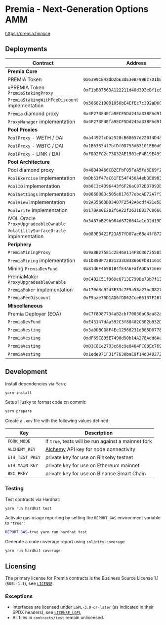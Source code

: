 # Premia - Next-Generation Options AMM

https://premia.finance

## Deployments

| Contract                                      | Address                                      |                                                                               |                                                                                                                                                         |
| --------------------------------------------- | -------------------------------------------- | ----------------------------------------------------------------------------- | ------------------------------------------------------------------------------------------------------------------------------------------------------- |
| **Premia Core**                               |                                              |                                                                               |                                                                                                                                                         |
| PREMIA Token                                  | `0x6399C842dD2bE3dE30BF99Bc7D1bBF6Fa3650E70` | [🔗](https://etherscan.io/token/0x6399C842dD2bE3dE30BF99Bc7D1bBF6Fa3650E70)   | [📁](https://github.com/Premian-Labs/premia-contracts/blob/9ce2929e84ce2d6899dfcbffaf62ac7f2f4e2bf4/contracts/PremiaErc20.sol)                          |
| xPREMIA Token `PremiaStakingProxy`            | `0xF1bB87563A122211d40d393eBf1c633c330377F9` | [🔗](https://etherscan.io/token/0xF1bB87563A122211d40d393eBf1c633c330377F9)   | [📁](https://github.com/Premian-Labs/premia-contracts/blob/60d2175447e9acb79d7b0da3329665eba739302c/contracts/staking/PremiaStakingProxy.sol)           |
| `PremiaStakingWithFeeDiscount` implementation | `0x5068219091050bE4EfEc7c392aD68F0560C722D9` | [🔗](https://etherscan.io/address/0x5068219091050bE4EfEc7c392aD68F0560C722D9) | [📁](https://github.com/Premian-Labs/premia-contracts/blob/60d2175447e9acb79d7b0da3329665eba739302c/contracts/staking/PremiaStakingWithFeeDiscount.sol) |
| `Premia` diamond proxy                        | `0x4F273F4Efa9ECF5Dd245a338FAd9fe0BAb63B350` | [🔗](https://etherscan.io/address/0x4F273F4Efa9ECF5Dd245a338FAd9fe0BAb63B350) | [📁](https://github.com/Premian-Labs/premia-contracts/blob/642fd1ba54fc9d0e86d990f79e6b889c1e6fd96e/contracts/core/Premia.sol)                          |
| `ProxyManager` implementation                 | `0x4F273F4Efa9ECF5Dd245a338FAd9fe0BAb63B350` | [🔗](https://etherscan.io/address/0x7bf2392bd078C8353069CffeAcc67c094079be23) | [📁](https://github.com/Premian-Labs/premia-contracts/blob/642fd1ba54fc9d0e86d990f79e6b889c1e6fd96e/contracts/core/ProxyManager.sol)                    |
| **Pool Proxies**                              |                                              |                                                                               |                                                                                                                                                         |
| `PoolProxy` - WETH / DAI                      | `0xa4492fcDa2520cB68657d220f4D4aE3116359C10` | [🔗](https://etherscan.io/address/0xa4492fcDa2520cB68657d220f4D4aE3116359C10) | [📁](https://github.com/Premian-Labs/premia-contracts/blob/642fd1ba54fc9d0e86d990f79e6b889c1e6fd96e/contracts/pool/PoolProxy.sol)                       |
| `PoolProxy` - WBTC / DAI                      | `0x1B63334f7bfDf0D753AB3101EB6d02B278db8852` | [🔗](https://etherscan.io/address/0x1B63334f7bfDf0D753AB3101EB6d02B278db8852) | [📁](https://github.com/Premian-Labs/premia-contracts/blob/642fd1ba54fc9d0e86d990f79e6b889c1e6fd96e/contracts/pool/PoolProxy.sol)                       |
| `PoolProxy` - LINK / DAI                      | `0xFDD2FC2c73032AE1501eF4B19E499F2708F34657` | [🔗](https://etherscan.io/address/0xFDD2FC2c73032AE1501eF4B19E499F2708F34657) | [📁](https://github.com/Premian-Labs/premia-contracts/blob/642fd1ba54fc9d0e86d990f79e6b889c1e6fd96e/contracts/pool/PoolProxy.sol)                       |
| **Pool Architecture**                         |                                              |                                                                               |                                                                                                                                                         |
| Pool diamond proxy                            | `0x48D49466CB2EFbF05FaA5fa5E69f2984eDC8d1D7` | [🔗](https://etherscan.io/address/0x48D49466CB2EFbF05FaA5fa5E69f2984eDC8d1D7) | [📁](https://github.com/Premian-Labs/premia-contracts/blob/642fd1ba54fc9d0e86d990f79e6b889c1e6fd96e/contracts/core/Premia.sol)                          |
| `PoolExercise` implementation                 | `0xDb53f47aC61FE54F456A4eb3E09832D08Dd7BEec` | [🔗](https://etherscan.io/address/0xDb53f47aC61FE54F456A4eb3E09832D08Dd7BEec) | [📁](https://github.com/Premian-Labs/premia-contracts/blob/7f518d7d4636cfea1a57e4728201c287d7f41f77/contracts/pool/PoolExercise.sol)                    |
| `PoolIO` implementation                       | `0xb0C3c4396443f6F26aC872D37993BD377A52F255` | [🔗](https://etherscan.io/address/0xb0C3c4396443f6F26aC872D37993BD377A52F255) | [📁](https://github.com/Premian-Labs/premia-contracts/blob/7f518d7d4636cfea1a57e4728201c287d7f41f77/contracts/pool/PoolIO.sol)                          |
| `PoolSettings` implementation                 | `0x0668B83c505e817677ebcAE72A7f9e0b009C2e92` | [🔗](https://etherscan.io/address/0x0668B83c505e817677ebcAE72A7f9e0b009C2e92) | [📁](https://github.com/Premian-Labs/premia-contracts/blob/7f518d7d4636cfea1a57e4728201c287d7f41f77/contracts/pool/PoolSettings.sol)                    |
| `PoolView` implementation                     | `0x2A3566DD93407F2542A6cdf421e5E444c00CAbd0` | [🔗](https://etherscan.io/address/0x2A3566DD93407F2542A6cdf421e5E444c00CAbd0) | [📁](https://github.com/Premian-Labs/premia-contracts/blob/7f518d7d4636cfea1a57e4728201c287d7f41f77/contracts/pool/PoolView.sol)                        |
| `PoolWrite` implementation                    | `0x17BAe0E202f6A22f2631B037C0660A88990d6023` | [🔗](https://etherscan.io/address/0x17BAe0E202f6A22f2631B037C0660A88990d6023) | [📁](https://github.com/Premian-Labs/premia-contracts/blob/7f518d7d4636cfea1a57e4728201c287d7f41f77/contracts/pool/PoolWrite.sol)                       |
| IVOL Oracle `ProxyUpgradeableOwnable`         | `0x3A87bB29b984d672664Aa1dD2d19D2e8b24f0f2A` | [🔗](https://etherscan.io/address/0x3A87bB29b984d672664Aa1dD2d19D2e8b24f0f2A) | [📁](https://github.com/Premian-Labs/premia-contracts/blob/642fd1ba54fc9d0e86d990f79e6b889c1e6fd96e/contracts/ProxyUpgradeableOwnable.sol)              |
| `VolatilitySurfaceOracle` implementation      | `0x089E3422F23A57fD07ae68a4ffB7268B3bd78Fa2` | [🔗](https://etherscan.io/address/0x089E3422F23A57fD07ae68a4ffB7268B3bd78Fa2) | [📁](https://github.com/Premian-Labs/premia-contracts/blob/642fd1ba54fc9d0e86d990f79e6b889c1e6fd96e/contracts/oracle/VolatilitySurfaceOracle.sol)       |
| **Periphery**                                 |                                              |                                                                               |                                                                                                                                                         |
| `PremiaMiningProxy`                           | `0x9aBB27581c2E46A114F8C367355851e0580e9703` | [🔗](https://etherscan.io/address/0x9aBB27581c2E46A114F8C367355851e0580e9703) | [📁](https://github.com/Premian-Labs/premia-contracts/blob/642fd1ba54fc9d0e86d990f79e6b889c1e6fd96e/contracts/mining/PremiaMiningProxy.sol)             |
| `PremiaMining` implementation                 | `0x1b890F72B21233CB38666Fb81161C4bBE15F1f5D` | [🔗](https://etherscan.io/address/0x1b890F72B21233CB38666Fb81161C4bBE15F1f5D) | [📁](https://github.com/Premian-Labs/premia-contracts/blob/fc0ad1cd230ad1302744b86f4e2dd90273bb51e7/contracts/mining/PremiaMining.sol)                  |
| Mining `PremiaDevFund`                        | `0x81d6F46981B4fE4A6FafADDa716eE561A17761aE` | [🔗](https://etherscan.io/address/0x81d6F46981B4fE4A6FafADDa716eE561A17761aE) | [📁](https://github.com/Premian-Labs/premia-contracts/blob/9ce2929e84ce2d6899dfcbffaf62ac7f2f4e2bf4/contracts/PremiaDevFund.sol)                        |
| PremiaMaker `ProxyUpgradeableOwnable`         | `0xC4B2C51f969e0713E799De73b7f130Fb7Bb604CF` | [🔗](https://etherscan.io/address/0xC4B2C51f969e0713E799De73b7f130Fb7Bb604CF) | [📁](https://github.com/Premian-Labs/premia-contracts/blob/642fd1ba54fc9d0e86d990f79e6b889c1e6fd96e/contracts/ProxyUpgradeableOwnable.sol)              |
| `PremiaMaker` implementation                  | `0x170d3d92d3E33c7F9a58a27bd082736408cd2c28` | [🔗](https://etherscan.io/address/0xF92b8AD7a62437142C4bf87D91e2bE0Fe1F44e9f) | [📁](https://github.com/Premian-Labs/premia-contracts/blob/642fd1ba54fc9d0e86d990f79e6b889c1e6fd96e/contracts/PremiaMaker.sol)                          |
| `PremiaFeeDiscount`                           | `0xF5aae75D1AD6fDD62Cce66137F2674c96FEda854` | [🔗](https://etherscan.io/address/0xF5aae75D1AD6fDD62Cce66137F2674c96FEda854) | [📁](https://github.com/Premian-Labs/premia-contracts/blob/9ce2929e84ce2d6899dfcbffaf62ac7f2f4e2bf4/contracts/PremiaFeeDiscount.sol)                    |
| **Miscellaneous**                             |                                              |                                                                               |                                                                                                                                                         |
| Premia Deployer (EOA)                         | `0xC7f8D87734aB2cbf70030aC8aa82abfe3e8126cb` | [🔗](https://etherscan.io/address/0xC7f8D87734aB2cbf70030aC8aa82abfe3e8126cb) |                                                                                                                                                         |
| `PremiaDevFund`                               | `0xE43147dAa592C3f88402C6E2b932DB9d97bc1C7f` | [🔗](https://etherscan.io/address/0xE43147dAa592C3f88402C6E2b932DB9d97bc1C7f) | [📁](https://github.com/Premian-Labs/premia-contracts/blob/9ce2929e84ce2d6899dfcbffaf62ac7f2f4e2bf4/contracts/PremiaDevFund.sol)                        |
| `PremiaVesting`                               | `0x3a00BC08F4Ee12568231dB85D077864275a495b3` | [🔗](https://etherscan.io/address/0x3a00BC08F4Ee12568231dB85D077864275a495b3) | [📁](https://github.com/Premian-Labs/premia-contracts/blob/9ce2929e84ce2d6899dfcbffaf62ac7f2f4e2bf4/contracts/PremiaVesting.sol)                        |
| `PremiaVesting`                               | `0xdF69C895E7490d90b14A278Add8Aa4eC844a696a` | [🔗](https://etherscan.io/address/0xdF69C895E7490d90b14A278Add8Aa4eC844a696a) | [📁](https://github.com/Premian-Labs/premia-contracts/blob/9ce2929e84ce2d6899dfcbffaf62ac7f2f4e2bf4/contracts/PremiaVesting.sol)                        |
| `PremiaVesting`                               | `0xD3C8Ce2793c60c9e8464FC08Ec7691613057c43C` | [🔗](https://etherscan.io/address/0xD3C8Ce2793c60c9e8464FC08Ec7691613057c43C) | [📁](https://github.com/Premian-Labs/premia-contracts/blob/9ce2929e84ce2d6899dfcbffaf62ac7f2f4e2bf4/contracts/PremiaVesting.sol)                        |
| `PremiaVesting`                               | `0x1ede971F31f7630baE9f14d349273621A5145381` | [🔗](https://etherscan.io/address/0x1ede971F31f7630baE9f14d349273621A5145381) | [📁](https://github.com/Premian-Labs/premia-contracts/blob/9ce2929e84ce2d6899dfcbffaf62ac7f2f4e2bf4/contracts/PremiaVesting.sol)                        |

## Development

Install dependencies via Yarn:

```bash
yarn install
```

Setup Husky to format code on commit:

```bash
yarn prepare
```

Create a `.env` file with the following values defined:

| Key             | Description                                                       |
| --------------- | ----------------------------------------------------------------- |
| `FORK_MODE`     | if `true`, tests will be run against a mainnet fork               |
| `ALCHEMY_KEY`   | [Alchemy](https://www.alchemy.com/) API key for node connectivity |
| `ETH_TEST_PKEY` | private key for use on Rinkeby testnet                            |
| `ETH_MAIN_KEY`  | private key for use on Ethereum mainnet                           |
| `BSC_PKEY`      | private key for use on Binance Smart Chain                        |

### Testing

Test contracts via Hardhat:

```bash
yarn run hardhat test
```

Activate gas usage reporting by setting the `REPORT_GAS` environment variable to `"true"`:

```bash
REPORT_GAS=true yarn run hardhat test
```

Generate a code coverage report using `solidity-coverage`:

```bash
yarn run hardhat coverage
```

## Licensing

The primary license for Premia contracts is the Business Source License 1.1 (`BUSL-1.1`), see [`LICENSE`](./LICENSE).

### Exceptions

- Interfaces are licensed under `LGPL-3.0-or-later` (as indicated in their SPDX headers), see [`LICENSE_LGPL`](./LICENSE_LGPL)
- All files in `contracts/test` remain unlicensed.
